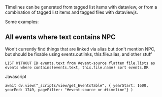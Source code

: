 Timelines can be generated from tagged list items with dataview, or from a combination of tagged list items and tagged files with dataviewjs. 

Some examples:

## All events where text contains NPC

Won't currently find things that are linked via alias but don't mention NPC, but should be fixable using events.outlinks, this.file.alias, and other stuff
```dataview
LIST WITHOUT ID events.text from #event-source flatten file.lists as events where contains(events.text, this.file.name) sort events.DR
```

Javascript 
```dataviewjs
await dv.view("_scripts/view/get_EventsTable", { yearStart: 1600, yearEnd: 1749, pageFilter: "#event-source or #timeline"} )
```